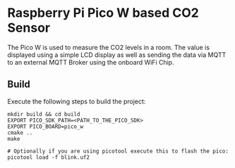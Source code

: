 # Raspberry Pi Pico W based CO2 Sensor
The Pico W is used to measure the CO2 levels in a room. The value is displayed using a simple LCD display as well as sending the data via MQTT to an external MQTT Broker using the onboard WiFi Chip.

## Build 

Execute the following steps to build the project:

```
mkdir build && cd build
EXPORT PICO_SDK_PATH=<PATH_TO_THE_PICO_SDK>
EXPORT PICO_BOARD=pico_w
cmake ..
make

# Optionally if you are using picotool execute this to flash the pico:
picotool load -f blink.uf2
```
